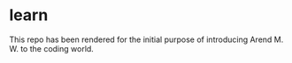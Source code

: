 # learn
This repo has been rendered for the initial purpose of introducing Arend M. W. to the coding world.
